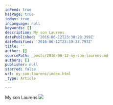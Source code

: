 ```yaml
---
inFeed: true
hasPage: true
inNav: true
inLanguage: null
keywords: []
description: My son Laurens
datePublished: '2016-06-12T23:30:28.399Z'
dateModified: '2016-06-12T23:19:37.797Z'
title: ''
author: []
sourcePath: _posts/2016-06-12-my-son-laurens.md
authors: []
publisher: null
starred: false
url: my-son-laurens/index.html
_type: Article

---
```

My son Laurens
![](https://the-grid-user-content.s3-us-west-2.amazonaws.com/fa0c1944-bb75-469b-b95d-ebcaf69f2286.jpg)